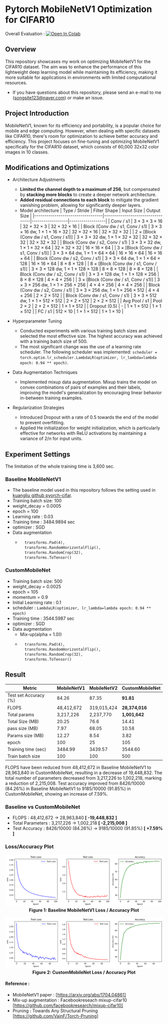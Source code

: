 # Pytorch MobileNetV1 Optimization for CIFAR10
Overall Evaluation : [![Open In Colab](https://colab.research.google.com/assets/colab-badge.svg)](https://colab.research.google.com/github/Song-Joo-Young/MobileNetV1-Optimization-for-CIFAR10/blob/main/MobileNet_CIFAR10_Optimization.ipynb)

## Overview
This repository showcases my work on optimizing MobileNetV1 for the CIFAR10 dataset. The aim was to enhance the performance of this lightweight deep learning model while maintaining its efficiency, making it more suitable for applications in environments with limited computational resources.
* If you have questions about this repository, please send an e-mail to me (songsite123@naver.com) or make an issue.

## Project Introduction
MobileNetV1, known for its efficiency and portability, is a popular choice for mobile and edge computing. However, when dealing with specific datasets like CIFAR10, there's room for optimization to achieve better accuracy and efficiency. This project focuses on fine-tuning and optimizing MobileNetV1 specifically for the CIFAR10 dataset, which consists of 60,000 32x32 color images in 10 classes.

## Modifications and Optimizations
* Architecture Adjustments
  * **Limited the channel depth to a maximum of 256**, but compensated by **stacking more blocks** to create a deeper network architecture.
  * **Added residual connections to each block** to mitigate the gradient vanishing problem, allowing for significantly deeper layers.
  * Model architecture
     | Type / Stride                    | Filter Shape                     | Input Size       | Output Size      |
     |----------------------------------|----------------------------------|------------------|------------------|
     | Conv / s1                        | 3 × 3 × 3 × 16                   | 32 × 32 × 3      | 32 × 32 × 16     |
     | Block (Conv dw / s1, Conv / s1)  | 3 × 3 × 16 dw, 1 × 1 × 16 × 32   | 32 × 32 × 16     | 32 × 32 × 32     |
     | 2 × [Block (Conv dw / s1, Conv / s1)] | 3 × 3 × 32 dw, 1 × 1 × 32 × 32 | 32 × 32 × 32     | 32 × 32 × 32  |
     | Block (Conv dw / s2, Conv / s1)  | 3 × 3 × 32 dw, 1 × 1 × 32 × 64   | 32 × 32 × 32     | 16 × 16 × 64     |
     | 3 × [Block (Conv dw / s1, Conv / s1)] | 3 × 3 × 64 dw, 1 × 1 × 64 × 64 | 16 × 16 × 64     | 16 × 16 × 64  |
     | Block (Conv dw / s2, Conv / s1)  | 3 × 3 × 64 dw, 1 × 1 × 64 × 128  | 16 × 16 × 64     | 8 × 8 × 128      |
     | 8 × [Block (Conv dw / s1, Conv / s1)] | 3 × 3 × 128 dw, 1 × 1 × 128 × 128 | 8 × 8 × 128   | 8 × 8 × 128   |
     | Block (Conv dw / s2, Conv / s1)  | 3 × 3 × 128 dw, 1 × 1 × 128 × 256 | 8 × 8 × 128     | 4 × 4 × 256      |
     | 3 × [Block (Conv dw / s1, Conv / s1)] | 3 × 3 × 256 dw, 1 × 1 × 256 × 256 | 4 × 4 × 256   | 4 × 4 × 256   |
     | Block (Conv dw / s2, Conv / s1)  | 3 × 3 × 256 dw, 1 × 1 × 256 × 512 | 4 × 4 × 256     | 2 × 2 × 512      |
     | Block (Conv dw / s1, Conv / s1)  | 3 × 3 × 512 dw, 1 × 1 × 512 × 512 | 2 × 2 × 512     | 2 × 2 × 512      |
     | Avg Pool / s1                    | Pool 2 × 2                        | 2 × 2 × 512     | 1 × 1 × 512      |
     | Dropout (0.5)                    | -                                 | 1 × 1 × 512     | 1 × 1 × 512      |
     | FC / s1                          | 512 × 10                          | 1 × 1 × 512     | 1 × 1 × 10       |


* Hyperparameter Tuning
  * Conducted experiments with various training batch sizes and selected the most effective size. The highest accuracy was achieved with a training batch size of 500.
  * The most significant change was the use of a learning rate scheduler. The following scheduler was implemented: `scheduler = torch.optim.lr_scheduler.LambdaLR(optimizer, lr_lambda=lambda epoch: 0.94 ** epoch)`.

* Data Augmentation Techniques
  * Implemented mixup data augmentation. Mixup trains the model on convex combinations of pairs of examples and their labels, improving the model's generalization by encouraging linear behavior in-between training examples.

* Regularization Strategies
  * Introduced Dropout with a rate of 0.5 towards the end of the model to prevent overfitting.
  * Applied He initialization for weight initialization, which is particularly effective for networks with ReLU activations by maintaining a variance of 2/n for input units.



## Experiment Settings
The limitation of the whole training time is 3,600 sec.
### Baseline MoblileNetV1
* The baseline model used in this repository follows the setting used in [kuangliu github pyorch-cifar](https://github.com/kuangliu/pytorch-cifar/blob/master/models/mobilenet.py).
* Training batch size: 100
* weight_decay = 0.0005
* epoch = 100
* Learning rate : 0.03
* Training time : 3484.9894 sec
* optimizer : SGD
* Data augmentation
  *       transforms.Pad(4),
          transforms.RandomHorizontalFlip(),
          transforms.RandomCrop(32),
          transforms.ToTensor()
      
### CustomMobileNet
* Training batch size: 500
* weight_decay = 0.0025
* epoch = 105
* momentum = 0.9
* Initial Learning rate : 0.1
* scheduler : `LambdaLR(optimizer, lr_lambda=lambda epoch: 0.94 ** epoch)`
* Training time : 3544.5987 sec
* optimizer : SGD
* Data augmentation
  * Mix-up(alpha = 1.0)) 
  *       transforms.Pad(4),
          transforms.RandomHorizontalFlip(),
          transforms.RandomCrop(32),
          transforms.ToTensor()

## Result
| Metric               | MobileNetV1   | MobileNetV2   | CustomMobileNet |
|----------------------|---------------|---------------|-----------------|
| Test set Accuracy (%)| 84.26         | 87.35         | **91.81**       |
| FLOPS                | 48,412,672    | 319,015,424   | **28,374,016**  |
| Total params         | 3,217,226     | 2,237,770     | **1,001,642**   |
| Total Size (MB)      | 20.25         | 76.6          | 14.41           |
| pass size (MB)       | 7.97          | 68.05         | 10.58           |
| Params size (MB)     | 12.27         | 8.54          | 3.82            |
| epoch                | 100           | 25            | 105             |
| Training time (sec)  | 3484.99       | 3439.57       | 3544.60         |
| Train batch size     | 100           | 100           | 500             |

FLOPS have been reduced from 48,412,672 in Baseline MobileNetV1 to 28,963,840 in CustomMobileNet, resulting in a decrease of 19,448,832. The total number of parameters decreased from 3,217,226 to 1,002,218, marking a reduction of 2,215,008. Test accuracy improved from 8426/10000 (84.26%) in Baseline MobileNetV1 to 9185/10000 (91.85%) in CustomMobileNet, showing an increase of 7.59%.

### Baseline vs CustomMobileNet
* FLOPS : 48,412,672 → 28,963,840 **[ -19,448,832 ]**
* Total Parameters : 3,217,226 → 1,002,218 **[ -2,215,008 ]**
* Test Accuracy : 8426/10000 (84.26%) → 9185/10000 (91.85%) **[ +7.59% ]**
  
### Loss/Accuracy Plot

<p align="center">
  <img src="figures/Baseline%20MobileNetV1_Plot.png" alt="Baseline MobileNetV1 plot">
  <br>
  <strong>Figure 1: Baseline MobileNetV1 Loss / Accuracy Plot</strong>
</p>

<p align="center">
  <img src="figures/CustomMobileNet_Plot.png" alt="CustomMobileNet plot">
  <br>
  <strong>Figure 2: CustomMobileNet Loss / Accuracy Plot</strong>
</p>





#### Reference : 
* MobileNetV1 paper : [https://arxiv.org/abs/1704.04861]
* Mix-up augmentation : Facebookreseach mixup-cifar10 [https://github.com/facebookresearch/mixup-cifar10]
* Pruning : Towards Any Structural Pruning [https://github.com/VainF/Torch-Pruning]
